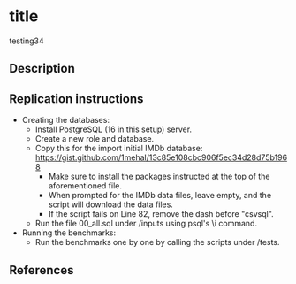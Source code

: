 # title

testing34

## Description

## Replication instructions

- Creating the databases:
  - Install PostgreSQL (16 in this setup) server.
  - Create a new role and database.
  - Copy this for the import initial IMDb database: https://gist.github.com/1mehal/13c85e108cbc906f5ec34d28d75b1968
    - Make sure to install the packages instructed at the top of the aforementioned file.
    - When prompted for the IMDb data files, leave empty, and the script will download the data files.
    - If the script fails on Line 82, remove the dash before "csvsql".
  - Run the file 00_all.sql under /inputs using psql's \i command.
- Running the benchmarks:
  - Run the benchmarks one by one by calling the scripts under /tests.

## References
